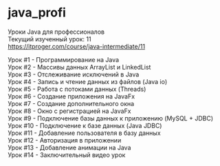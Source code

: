 # java_profi 
Уроки Java для профессионалов  <br />
Текущий изученный урок: 11 <br />
https://itproger.com/course/java-intermediate/11 <br />

Урок #1 - Программирование на Java <br />
Урок #2 - Массивы данных ArrayList и LinkedList <br />
Урок #3 - Отслеживание исключений в Java <br />
Урок #4 - Запись и чтение данных из файлов (Java io) <br />
Урок #5 - Работа с потоками данных (Threads) <br />
Урок #6 - Создание приложения на JavaFx <br />
Урок #7 - Создание дополнительного окна <br />
Урок #8 - Окно с регистрацией на JavaFx <br />
Урок #9 - Подключение базы данных к приложению (MySQL + JDBC) <br />
Урок #10 - Подключение к базе данных (Java JDBC) <br />
Урок #11 - Добавление пользователя в базу данных <br />
Урок #12 - Авторизация в приложении <br />
Урок #13 - Добавление анимации на Java <br />
Урок #14 - Заключительный видео урок <br />

